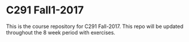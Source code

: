 # C291 Fall1-2017

This is the course repository for C291 Fall-2017. This repo will be
updated throughout the 8 week period with exercises.

